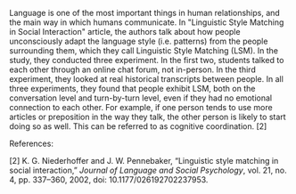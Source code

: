 Language is one of the most important things in human relationships, and the main way in which humans communicate. In "Linguistic Style Matching in Social Interaction" article, the authors talk about how people unconsciously adapt the language style (i.e. patterns) from the people surrounding them, which they call Linguistic Style Matching (LSM). In the study, they conducted three experiment. In the first two, students talked to each other through an online chat forum, not in-person. In the third experiment, they looked at real historical transcripts between people. In all three experiments, they found that people exhibit LSM, both on the conversation level and turn-by-turn level, even if they had no emotional connection to each other. For example, if one person tends to use more articles or preposition in the way they talk, the other person is likely to start doing so as well. This can be referred to as cognitive coordination. [2]


References: 

[2] K. G. Niederhoffer and J. W. Pennebaker, “Linguistic style matching in social interaction,” _Journal of Language and Social Psychology_, vol. 21, no. 4, pp. 337–360, 2002, doi: 10.1177/026192702237953.
